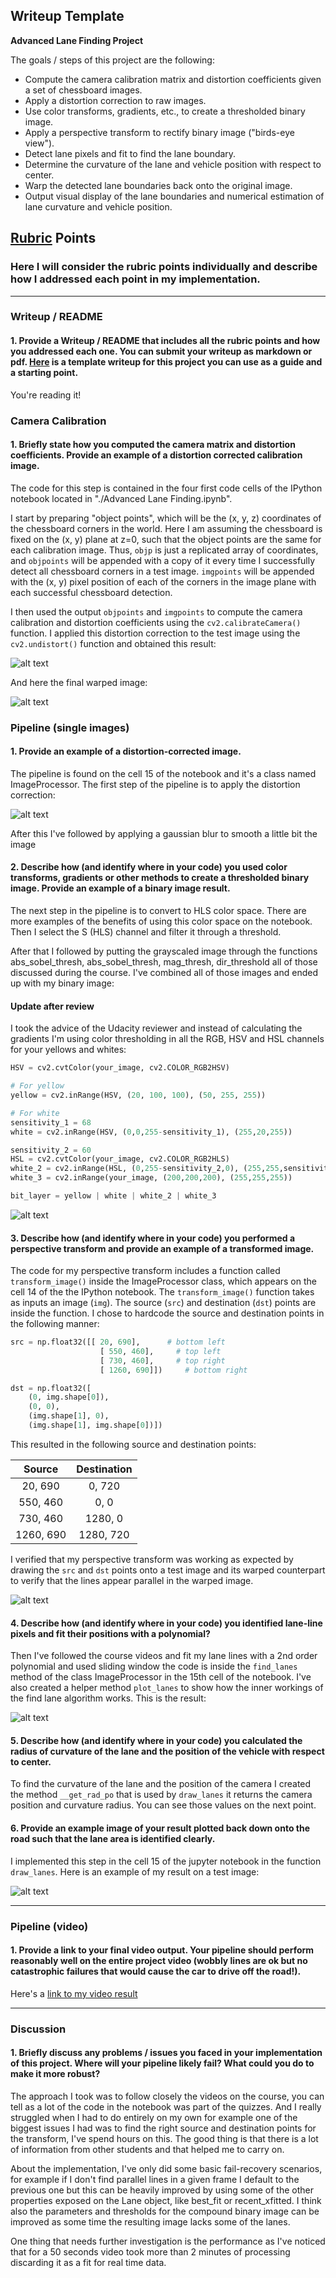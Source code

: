 ## Writeup Template

**Advanced Lane Finding Project**

The goals / steps of this project are the following:

* Compute the camera calibration matrix and distortion coefficients given a set of chessboard images.
* Apply a distortion correction to raw images.
* Use color transforms, gradients, etc., to create a thresholded binary image.
* Apply a perspective transform to rectify binary image ("birds-eye view").
* Detect lane pixels and fit to find the lane boundary.
* Determine the curvature of the lane and vehicle position with respect to center.
* Warp the detected lane boundaries back onto the original image.
* Output visual display of the lane boundaries and numerical estimation of lane curvature and vehicle position.

[//]: # (Image References)

[image1]: ./output_images/sample_chess.png "Sample image"
[image2]: ./output_images/undistorted_chess.png "Undistorted Image"
[image3]: ./output_images/undistorted.png "Undistorted Image"
[image4]: ./output_images/unwarped_chess.png "Unwarped Image"
[image5]: ./output_images/thresholded_gradient_x.png "Thresholded Gradient over X"
[image6]: ./output_images/thresholded_gradient_y.png "Thresholded Gradient over Y"
[image7]: ./output_images/thresholded_magnitude.png "Thresholded Magnitude"
[image8]: ./output_images/thresholded_grad_dir.png "Thresholded Grad. Dir."
[image9]: ./output_images/combined_image.png "Combined image"
[image10]: ./output_images/gray_binary.png "Gray binary"
[image11]: ./output_images/s_binary.png "S Binary"
[image12]: ./output_images/h_binary.png "H Binary"
[image13]: ./output_images/thresholded_s.png "Thresholded S"
[image14]: ./output_images/pipeline_applied.png "Pipeline applied image"
[image15]: ./output_images/warped_image.png "Warped image"
[image16]: ./output_images/warp_binary.png "Warped image"
[image17]: ./output_images/lane_detection.png "Lane detection"
[image18]: ./output_images/result.png "Final result"

## [Rubric](https://review.udacity.com/#!/rubrics/571/view) Points

### Here I will consider the rubric points individually and describe how I addressed each point in my implementation.  

---

### Writeup / README

#### 1. Provide a Writeup / README that includes all the rubric points and how you addressed each one.  You can submit your writeup as markdown or pdf.  [Here](https://github.com/udacity/CarND-Advanced-Lane-Lines/blob/master/writeup_template.md) is a template writeup for this project you can use as a guide and a starting point.  

You're reading it!

### Camera Calibration

#### 1. Briefly state how you computed the camera matrix and distortion coefficients. Provide an example of a distortion corrected calibration image.

The code for this step is contained in the four first code cells of the IPython notebook located in "./Advanced Lane Finding.ipynb".  

I start by preparing "object points", which will be the (x, y, z) coordinates of the chessboard corners in the world. Here I am assuming the chessboard is fixed on the (x, y) plane at z=0, such that the object points are the same for each calibration image.  Thus, `objp` is just a replicated array of coordinates, and `objpoints` will be appended with a copy of it every time I successfully detect all chessboard corners in a test image.  `imgpoints` will be appended with the (x, y) pixel position of each of the corners in the image plane with each successful chessboard detection.  

I then used the output `objpoints` and `imgpoints` to compute the camera calibration and distortion coefficients using the `cv2.calibrateCamera()` function.  I applied this distortion correction to the test image using the `cv2.undistort()` function and obtained this result: 

![alt text][image2]

And here the final warped image:

![alt text][image4]

### Pipeline (single images)

#### 1. Provide an example of a distortion-corrected image.

The pipeline is found on the cell 15 of the notebook and it's a class named ImageProcessor. The first step of the pipeline is to apply the distortion correction:

![alt text][image3]

After this I've followed by applying a gaussian blur to smooth a little bit the image

#### 2. Describe how (and identify where in your code) you used color transforms, gradients or other methods to create a thresholded binary image.  Provide an example of a binary image result.

The next step in the pipeline is to convert to HLS color space. There are more examples of the benefits of using this color space on the notebook. Then I select the S (HLS) channel and filter it through a threshold.

After that I followed by putting the grayscaled image through the functions abs_sobel_thresh, abs_sobel_thresh, mag_thresh, dir_threshold all of those discussed during the course. I've combined all of those images and ended up with my binary image:

#### Update after review

I took the advice of the Udacity reviewer and instead of calculating the gradients I'm using color thresholding in all the RGB, HSV and HSL channels for your yellows and whites:

```python
HSV = cv2.cvtColor(your_image, cv2.COLOR_RGB2HSV)

# For yellow
yellow = cv2.inRange(HSV, (20, 100, 100), (50, 255, 255))

# For white
sensitivity_1 = 68
white = cv2.inRange(HSV, (0,0,255-sensitivity_1), (255,20,255))

sensitivity_2 = 60
HSL = cv2.cvtColor(your_image, cv2.COLOR_RGB2HLS)
white_2 = cv2.inRange(HSL, (0,255-sensitivity_2,0), (255,255,sensitivity_2))
white_3 = cv2.inRange(your_image, (200,200,200), (255,255,255))

bit_layer = yellow | white | white_2 | white_3
```

![alt text][image9]

#### 3. Describe how (and identify where in your code) you performed a perspective transform and provide an example of a transformed image.

The code for my perspective transform includes a function called `transform_image()` inside the ImageProcessor class, which appears on the cell 14 of the the IPython notebook.  The `transform_image()` function takes as inputs an image (`img`). The source (`src`) and destination (`dst`) points are inside the function. I chose to hardcode the source and destination points in the following manner:

```python
src = np.float32([[ 20, 690],      # bottom left
                    [ 550, 460],     # top left
                    [ 730, 460],     # top right
                    [ 1260, 690]])     # bottom right

dst = np.float32([
    (0, img.shape[0]),
    (0, 0),
    (img.shape[1], 0),
    (img.shape[1], img.shape[0])])
```

This resulted in the following source and destination points:

| Source        | Destination   | 
|:-------------:|:-------------:| 
| 20, 690      | 0, 720        | 
| 550, 460      | 0, 0      |
| 730, 460     | 1280, 0      |
| 1260, 690      | 1280, 720        |

I verified that my perspective transform was working as expected by drawing the `src` and `dst` points onto a test image and its warped counterpart to verify that the lines appear parallel in the warped image.

![alt text][image15]

#### 4. Describe how (and identify where in your code) you identified lane-line pixels and fit their positions with a polynomial?

Then I've followed the course videos and fit my lane lines with a 2nd order polynomial and used sliding window the code is inside the `find_lanes` method of the class ImageProcessor in the 15th cell of the notebook. I've also created a helper method `plot_lanes` to show how the inner workings of the find lane algorithm works. This is the result:

![alt text][image17]

#### 5. Describe how (and identify where in your code) you calculated the radius of curvature of the lane and the position of the vehicle with respect to center.

To find the curvature of the lane and the position of the camera I created the method `__get_rad_po` that is used by `draw_lanes` it returns the camera position and curvature radius. You can see those values on the next point.

#### 6. Provide an example image of your result plotted back down onto the road such that the lane area is identified clearly.

I implemented this step in the cell 15 of the jupyter notebook in the function `draw_lanes`.  Here is an example of my result on a test image:

![alt text][image18]

---

### Pipeline (video)

#### 1. Provide a link to your final video output.  Your pipeline should perform reasonably well on the entire project video (wobbly lines are ok but no catastrophic failures that would cause the car to drive off the road!).

Here's a [link to my video result](output_images/project_video.mp4)

---

### Discussion

#### 1. Briefly discuss any problems / issues you faced in your implementation of this project.  Where will your pipeline likely fail?  What could you do to make it more robust?

The approach I took was to follow closely the videos on the course, you can tell as a lot of the code in the notebook was part of the quizzes. And I really struggled when I had to do entirely on my own for example one of the biggest issues I had was to find the right source and destination points for the transform, I've spend hours on this. The good thing is that there is a lot of information from other students and that helped me to carry on.

About the implementation, I've only did some basic fail-recovery scenarios, for example if I don't find parallel lines in a given frame I default to the previous one but this can be heavily improved by using some of the other properties exposed on the Lane object, like best_fit or recent_xfitted. I think also the parameters and thresholds for the compound binary image can be improved as some time the resulting image lacks some of the lanes.

One thing that needs further investigation is the performance as I've noticed that for a 50 seconds video took more than 2 minutes of processing discarding it as a fit for real time data.